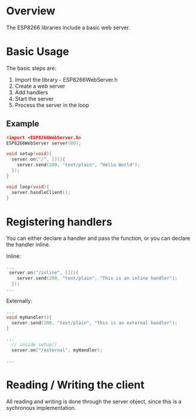 # Overview

The ESP8266 libraries include a basic web server.

# Basic Usage

The basic steps are:
 1. Import the library - ESP8266WebServer.h
 1. Create a web server
 2. Add handlers
 3. Start the server
 4. Process the server in the loop
 
## Example

```C++
#import <ESP8266WebServer.h>
ESP8266WebServer server(80);

void setup(void){
  server.on("/", [](){
    server.send(200, "text/plain", "Hello World");
  });
}

void loop(void){
  server.handleClient();
}
```

# Registering handlers

You can either declare a handler and pass the function, or you can declare the handler inline.

Inline:
```C++
...
 server.on("/inline", [](){
    server.send(200, "text/plain", "This is an inline handler");
  });
...
```

Externally:
```C++
...
void myHandler(){
  server.send(200, "text/plain", "This is an external handler");
}

...
  // inside setup()
  server.on("/external", myHandler);

...
```

# Reading / Writing the client

All reading and writing is done through the server object, since this is a sychronous implementation.


